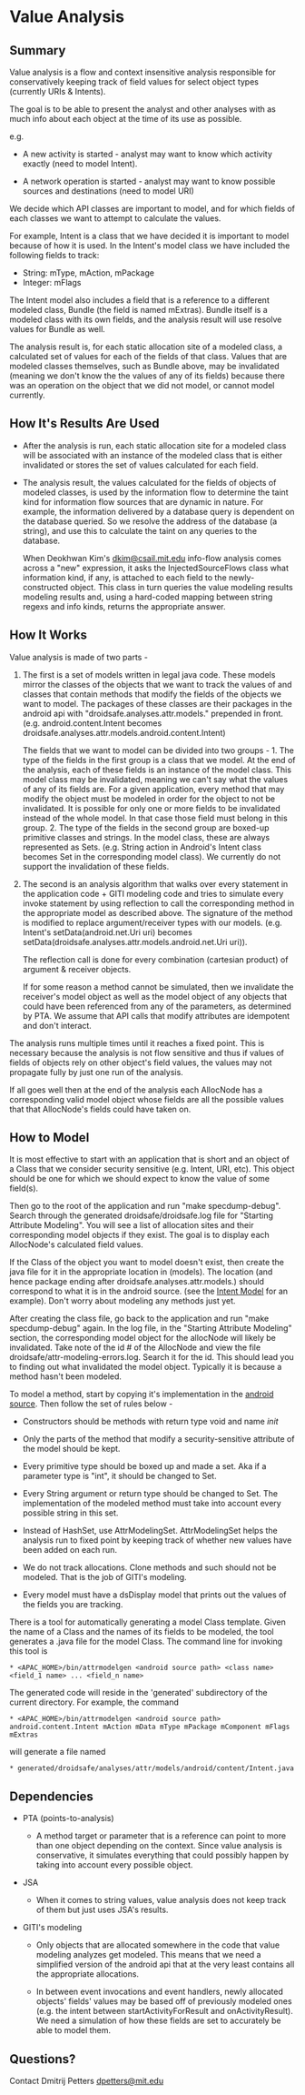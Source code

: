 # Value Analysis

## Summary

Value analysis is a flow and context insensitive analysis responsible for conservatively keeping track of field values
for select object types (currently URIs & Intents).

The goal is to be able to present the analyst and other analyses with as much info about each object at the time of its
use as possible.

e.g.

* A new activity is started - analyst may want to know which activity exactly (need to model Intent).

* A network operation is started - analyst may want to know possible sources and destinations (need to model URI)

We decide which API classes are important to model, and for which fields of each classes we want to attempt to
calculate the values.

For example, Intent is a class that we have decided it is important to model because of how it is used.  In the
Intent's model class we have included the following fields to track:

* String: mType, mAction, mPackage
* Integer: mFlags

The Intent model also includes a field that is a reference to a different modeled class, Bundle (the field is named
mExtras).  Bundle itself is a modeled class with its own fields, and the analysis result will use resolve values for
Bundle as well.

The analysis result is, for each static allocation site of a modeled class, a calculated set of values for each of the
fields of that class. Values that are modeled classes themselves, such as Bundle above, may be invalidated (meaning we
don't know the the values of any of its fields) because there was an operation on the object that we did not model, or
cannot model currently.

## How It's Results Are Used

* After the analysis is run, each static allocation site for a modeled class will be associated with an instance of the
  modeled class that is either invalidated or stores the set of values calculated for each field.

* The analysis result, the values calculated for the fields of objects of modeled classes, is used by the information
  flow to determine the taint kind for information flow sources that are dynamic in nature.  For example, the
  information delivered by a database query is dependent on the database queried.  So we resolve the address of the
  database (a string), and use this to calculate the taint on any queries to the database.

  When Deokhwan Kim's <dkim@csail.mit.edu> info-flow analysis comes across a "new" expression, it asks the
  InjectedSourceFlows class what information kind, if any, is attached to each field to the newly-constructed object.
  This class in turn queries the value modeling results modeling results and, using a hard-coded mapping between string
  regexs and info kinds, returns the appropriate answer.

## How It Works

Value analysis is made of two parts -

1. The first is a set of models written in legal java code. These models mirror the classes of the objects that we want
   to track the values of and classes that contain methods that modify the fields of the objects we want to model. The
   packages of these classes are their packages in the android api with "droidsafe.analyses.attr.models." prepended in
   front.  (e.g. android.content.Intent becomes droidsafe.analyses.attr.models.android.content.Intent)

   The fields that we want to model can be divided into two groups -
       1. The type of the fields in the first group is a class that we model. At the end of the analysis, each of these
          fields is an instance of the model class. This model class may be invalidated, meaning we can't say what the
          values of any of its fields are. For a given application, every method that may modify the object must be
          modeled in order for the object to not be invalidated. It is possible for only one or more fields to be
          invalidated instead of the whole model. In that case those field must belong in this group.
       2. The type of the fields in the second group are boxed-up primitive classes and strings. In the model class,
          these are always represented as Sets. (e.g. String action in Android's Intent class becomes Set<String> in
          the corresponding model class). We currently do not support the invalidation of these fields.
   

2. The second is an analysis algorithm that walks over every statement in the application code + GITI modeling code and
   tries to simulate every invoke statement by using reflection to call the corresponding method in the appropriate
   model as described above. The signature of the method is modified to replace argument/receiver types with our
   models. (e.g. Intent's setData(android.net.Uri uri) becomes setData(droidsafe.analyses.attr.models.android.net.Uri
   uri)).

   The reflection call is done for every combination (cartesian product) of argument & receiver objects.

   If for some reason a method cannot be simulated, then we invalidate the receiver's model object as well as the model
   object of any objects that could have been referenced from any of the parameters, as determined by PTA. We assume
   that API calls that modify attributes are idempotent and don't interact.

The analysis runs multiple times until it reaches a fixed point. This is necessary because the analysis is not flow
sensitive and thus if values of fields of objects rely on other object's field values, the values may not propagate
fully by just one run of the analysis.

If all goes well then at the end of the analysis each AllocNode has a corresponding valid model object whose fields are
all the possible values that that AllocNode's fields could have taken on.

## How to Model

It is most effective to start with an application that is short and an object of a Class that we consider security
sensitive (e.g. Intent, URI, etc). This object should be one for which we should expect to know the value of some
field(s).

Then go to the root of the application and run "make specdump-debug". Search through the generated
droidsafe/droidsafe.log file for "Starting Attribute Modeling". You will see a list of allocation sites and their
corresponding model objects if they exist. The goal is to display each AllocNode's calculated field values.

If the Class of the object you want to model doesn't exist, then create the java file for it in the appropriate
location in (models). The location (and hence package ending after droidsafe.analyses.attr.models.) should correspond
to what it is in the android source. (see the [Intent Model](models/android/content/Intent.java) for an example). Don't
worry about modeling any methods just yet.

After creating the class file, go back to the application and run "make specdump-debug" again. In the log file, in the
"Starting Attribute Modeling" section, the corresponding model object for the allocNode will likely be invalidated.
Take note of the id # of the AllocNode and view the file droidsafe/attr-modeling-errors.log. Search it for the id. This
should lead you to finding out what invalidated the model object. Typically it is because a method hasn't been modeled.

To model a method, start by copying it's implementation in the [android
source](http://grepcode.com/file/repository.grepcode.com/java/ext/com.google.android/android/4.0.3_r1/android). Then
follow the set of rules below -

* Constructors should be methods with return type void and name _init_

* Only the parts of the method that modify a security-sensitive attribute of the model should be kept.

* Every primitive type should be boxed up and made a set. Aka if a parameter type is "int", it should be changed to
  Set<Integer>.

* Every String argument or return type should be changed to Set<String>. The implementation of the modeled method must
  take into account every possible string in this set.

* Instead of HashSet, use AttrModelingSet. AttrModelingSet helps the analysis run to fixed point by keeping track of
  whether new values have been added on each run.

* We do not track allocations. Clone methods and such should not be modeled. That is the job of GITI's modeling.

* Every model must have a dsDisplay model that prints out the values of the fields you are tracking.

There is a tool for automatically generating a model Class template. Given the name of a Class and the names of its 
fields to be modeled, the tool generates a .java file for the model Class. The command line for invoking this tool is

    * <APAC_HOME>/bin/attrmodelgen <android source path> <class name> <field_1 name> ... <field_n name>

The generated code will reside in the 'generated' subdirectory of the current directory. For example, the command

    * <APAC_HOME>/bin/attrmodelgen <android source path> android.content.Intent mAction mData mType mPackage mComponent mFlags mExtras

will generate a file named

    * generated/droidsafe/analyses/attr/models/android/content/Intent.java


## Dependencies

* PTA (points-to-analysis)

    * A method target or parameter that is a reference can point to more than one object depending on the context.
      Since value analysis is conservative, it simulates everything that could possibly happen by taking into account
      every possible object.

* JSA

    * When it comes to string values, value analysis does not keep track of them but just uses JSA's results.

* GITI's modeling

    * Only objects that are allocated somewhere in the code that value modeling analyzes get modeled. This means that
      we need a simplified version of the android api that at the very least contains all the appropriate allocations.

    * In between event invocations and event handlers, newly allocated objects' fields' values may be based off of
      previously modeled ones (e.g. the intent between startActivityForResult and onActivityResult). We need a
      simulation of how these fields are set to accurately be able to model them.

## Questions?

Contact Dmitrij Petters <dpetters@mit.edu>
